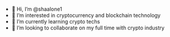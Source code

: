 - 👋 Hi, I’m @shaalone1
- 👀 I’m interested in cryptocurrency and blockchain technology
- 🌱 I’m currently learning crypto techs
- 💞️ I’m looking to collaborate on my full time with crypto industry

<!---
shaalone1/shaalone1 is a ✨ special ✨ repository because its `README.md` (this file) appears on your GitHub profile.
You can click the Preview link to take a look at your changes.
--->
